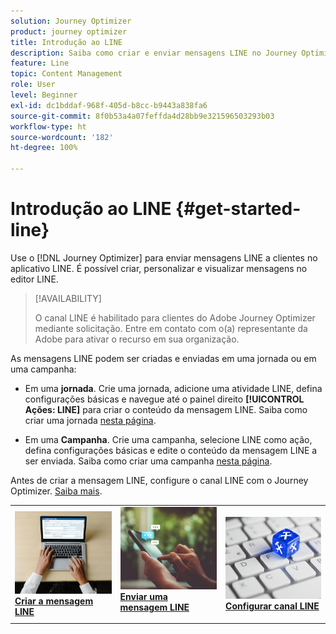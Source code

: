 ```yaml
---
solution: Journey Optimizer
product: journey optimizer
title: Introdução ao LINE
description: Saiba como criar e enviar mensagens LINE no Journey Optimizer
feature: Line
topic: Content Management
role: User
level: Beginner
exl-id: dc1bddaf-968f-405d-b8cc-b9443a838fa6
source-git-commit: 8f0b53a4a07feffda4d28bb9e321596503293b03
workflow-type: ht
source-wordcount: '182'
ht-degree: 100%

---
```


# Introdução ao LINE {#get-started-line}

Use o [!DNL Journey Optimizer] para enviar mensagens LINE a clientes no aplicativo LINE. É possível criar, personalizar e visualizar mensagens no editor LINE.

>[!AVAILABILITY]
>
>O canal LINE é habilitado para clientes do Adobe Journey Optimizer mediante solicitação. Entre em contato com o(a) representante da Adobe para ativar o recurso em sua organização.

As mensagens LINE podem ser criadas e enviadas em uma jornada ou em uma campanha: 

* Em uma **jornada**. Crie uma jornada, adicione uma atividade LINE, defina configurações básicas e navegue até o painel direito **[!UICONTROL Ações: LINE]** para criar o conteúdo da mensagem LINE. Saiba como criar uma jornada [nesta página](../building-journeys/journey-gs.md).

* Em uma **Campanha**. Crie uma campanha, selecione LINE como ação, defina configurações básicas e edite o conteúdo da mensagem LINE a ser enviada. Saiba como criar uma campanha [nesta página](../campaigns/create-campaign.md#configure).

Antes de criar a mensagem LINE, configure o canal LINE com o Journey Optimizer. [Saiba mais](line-configuration.md).

<table style="table-layout:fixed"><tr style="border: 0;">
<td>
<a href="create-line.md">
<img alt="Cliente potencial" src="../assets/do-not-localize/sms-create.jpeg">
</a>
<div><a href="create-line.md"><strong>Criar a mensagem LINE</strong>
</div>
</td>
<td>
<a href="send-line.md">
<img alt="Pouco frequente" src="../assets/do-not-localize/sms-sending.jpg">
</a>
<div>
<a href="send-line.md"><strong>Enviar uma mensagem LINE</strong></a>
</div>
<p></td>
<td>
<a href="line-configuration.md">
<img alt="Pouco frequente" src="../assets/do-not-localize/inapp-config.jpg">
<div>
<a href="line-configuration.md"><strong>Configurar canal LINE</strong>
</a>
</div>
</td>
</tr></table>
